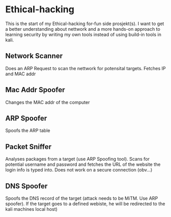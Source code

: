 # Ethical-hacking
This is the start of my Ethical-hacking for-fun side prosjekt(s). I want to get a better understanding about nettwork and a more hands-on approach to learning security by writing my own tools instead of using build-in tools in kali. 

## Network Scanner
  Does an ARP Request to scan the nettwork for potensital targets. Fetches IP and MAC addr

## Mac Addr Spoofer
  Changes the MAC addr of the computer
  
## ARP Spoofer
  Spoofs the ARP table
  
## Packet Sniffer
  Analyses packages from a target (use ARP Spoofing tool). Scans for potential username and password and fetches the URL of the website the login info is typed into. Does not work   on a secure connection (obv...) 

## DNS Spoofer
  Spoofs the DNS record of the target (attack needs to be MiTM. Use ARP spoofer). If the target goes to a defined webiste, he will be redirected to the kali machines local host)
